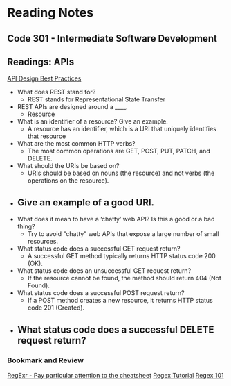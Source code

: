 # Reading Notes

## Code 301 - Intermediate Software Development

## Readings: APIs

[API Design Best Practices](https://learn.microsoft.com/en-us/azure/architecture/best-practices/api-design)

- What does REST stand for?
  - REST stands for Representational State Transfer
- REST APIs are designed around a ____.
  - Resource
- What is an identifier of a resource? Give an example.
  - A resource has an identifier, which is a URI that uniquely identifies that resource
- What are the most common HTTP verbs?
  - The most common operations are GET, POST, PUT, PATCH, and DELETE.
- What should the URIs be based on?
  - URIs should be based on nouns (the resource) and not verbs (the operations on the resource).
- Give an example of a good URI.
  - 
- What does it mean to have a ‘chatty’ web API? Is this a good or a bad thing?
  - Try to avoid "chatty" web APIs that expose a large number of small resources.
- What status code does a successful GET request return?
  - A successful GET method typically returns HTTP status code 200 (OK).
- What status code does an unsuccessful GET request return?
  - If the resource cannot be found, the method should return 404 (Not Found).
- What status code does a successful POST request return?
  - If a POST method creates a new resource, it returns HTTP status code 201 (Created).
- What status code does a successful DELETE request return?
  - 

### Bookmark and Review

[RegExr - Pay particular attention to the cheatsheet](https://regexr.com/)
[Regex Tutorial](https://medium.com/factory-mind/regex-tutorial-a-simple-cheatsheet-by-examples-649dc1c3f285)
[Regex 101](https://regex101.com/)